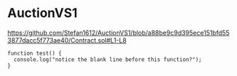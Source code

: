 # AuctionVS1
https://github.com/Stefan1612/AuctionVS1/blob/a88be9c9d395ece151bfd553877dacc5f773ae40/Contract.sol#L1-L8
```
function test() {
  console.log("notice the blank line before this function?");
}
```
